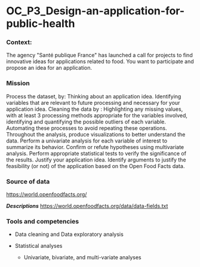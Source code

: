 # OC_P3_Design-an-application-for-public-health

### Context:
The agency "Santé publique France" has launched a call for projects to find innovative ideas for applications related to food. You want to participate and propose an idea for an application.


### Mission
Process the dataset, by: Thinking about an application idea. Identifying variables that are relevant to future processing and necessary for your application idea. Cleaning the data by : Highlighting any missing values, with at least 3 processing methods appropriate for the variables involved, identifying and quantifying the possible outliers of each variable. Automating these processes to avoid repeating these operations.
Throughout the analysis, produce visualizations to better understand the data. Perform a univariate analysis for each variable of interest to summarize its behavior.
Confirm or refute hypotheses using multivariate analysis. Perform appropriate statistical tests to verify the significance of the results.
Justify your application idea. Identify arguments to justify the feasibility (or not) of the application based on the Open Food Facts data.

### Source of data
https://world.openfoodfacts.org/

***Descriptions***
https://world.openfoodfacts.org/data/data-fields.txt

### Tools and competencies
- Data cleaning and Data exploratory analysis

- Statistical analyses
  - Univariate, bivariate, and multi-variate analyses

